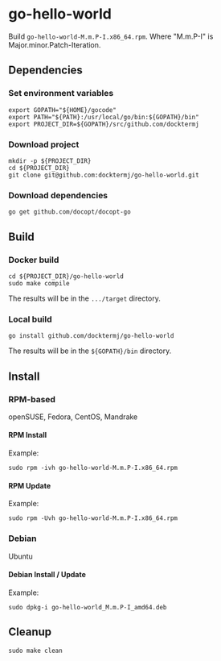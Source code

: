 # go-hello-world

Build `go-hello-world-M.m.P-I.x86_64.rpm`.
Where "M.m.P-I" is Major.minor.Patch-Iteration.

## Dependencies


### Set environment variables

```console
export GOPATH="${HOME}/gocode"
export PATH="${PATH}:/usr/local/go/bin:${GOPATH}/bin"
export PROJECT_DIR=${GOPATH}/src/github.com/docktermj
```

### Download project

```console
mkdir -p ${PROJECT_DIR}
cd ${PROJECT_DIR}
git clone git@github.com:docktermj/go-hello-world.git
```

### Download dependencies

```console
go get github.com/docopt/docopt-go
```

## Build

### Docker build

```console
cd ${PROJECT_DIR}/go-hello-world
sudo make compile
```

The results will be in the `.../target` directory.

### Local build

```console
go install github.com/docktermj/go-hello-world
```

The results will be in the `${GOPATH}/bin` directory.

## Install

### RPM-based

openSUSE, Fedora, CentOS, Mandrake

#### RPM Install

Example:

```console
sudo rpm -ivh go-hello-world-M.m.P-I.x86_64.rpm
```

#### RPM Update

Example: 

```console
sudo rpm -Uvh go-hello-world-M.m.P-I.x86_64.rpm
```

### Debian

Ubuntu

#### Debian Install / Update

Example:

```console
sudo dpkg-i go-hello-world_M.m.P-I_amd64.deb
```

## Cleanup

```console
sudo make clean
```
